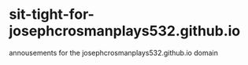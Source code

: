 # sit-tight-for-josephcrosmanplays532.github.io
annousements for the josephcrosmanplays532.github.io domain
